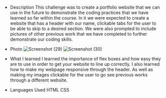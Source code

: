 * Description
This challenge was to create a portfolio website that we can use in the future to demonstrate the coding practices that we have learned so far within the course. In it we were expected to create a website that has a header with our name, clickable tabs for the user to be able to skip to a desired section. We were also prompted to include pictures of other previous work that we have completed to further demonstrate our coding skills.

* Photo
![Screenshot (29)](https://user-images.githubusercontent.com/100052698/199650596-f098bdcd-af2d-427c-aabd-709d438c5038.png)
![Screenshot (30)](https://user-images.githubusercontent.com/100052698/199774703-e9098fe0-337f-4fb9-9c69-414a1a0698cf.png)


* What I learned
I learned the importance of flex boxes and how easy they are to use in order to get your website to line up correctly. I also learned how to make my webpage responsive through the header. As well as making my images clickable for the user to go see previous works through a different website. 

* Languages Used
HTML
CSS
